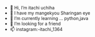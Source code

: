 - 👋 Hi, I’m itachi uchiha
- 👀 I have my mangekyou Sharingan eye
- 🌱 I’m currently learning ... python,java
- 💞️ I’m looking for a friend
- 📫 instagram:-itachi_1364

<!---
UcIihaAItAchI/UcIihaAItAchI is a ✨ special ✨ repository because its `README.md` (this file) appears on your GitHub profile.
You can click the Preview link to take a look at your changes.
--->
